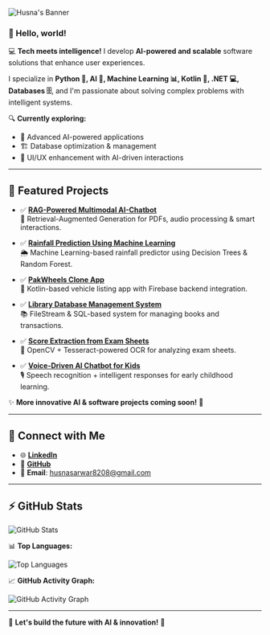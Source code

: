 ![Husna's Banner](https://readme-typing-svg.herokuapp.com?font=Fira+Code&size=40&duration=3000&pause=1000&color=FF69B4&background=000000&center=true&vCenter=true&width=1020&hieght=20&lines=HUSNA+SARWAR...;🚀+Artificial+Intelligence...;👩‍💻Software+Developer...;🐱‍💻+Building+Intelligent+Solutions...;🔥+Let's+Innovate+Together...)

### 👋 Hello, world!

💻 **Tech meets intelligence!** I develop **AI-powered and scalable** software solutions that enhance user experiences.

I specialize in **Python 🐍, AI 🤖, Machine Learning 📊, Kotlin 📱, .NET 💻, Databases 🗄️**, and I'm passionate about solving complex problems with intelligent systems.

🔍 **Currently exploring:**
- 🤖 Advanced AI-powered applications  
- 🏗️ Database optimization & management  
- 🎨 UI/UX enhancement with AI-driven interactions

---

## 🚀 Featured Projects

- ✅ **[RAG-Powered Multimodal AI-Chatbot](https://colab.research.google.com/drive/1Xjm_3zEBV7kjtcctJH8Xon51slMw-evU?usp=sharing)**  
  🤖 Retrieval-Augmented Generation for PDFs, audio processing & smart interactions.

- ✅ **[Rainfall Prediction Using Machine Learning](https://colab.research.google.com/drive/1Xjm_3zEBV7kjtcctJH8Xon51slMw-evU?usp=sharing)**  
  🌦️ Machine Learning-based rainfall predictor using Decision Trees & Random Forest.

- ✅ **[PakWheels Clone App](https://github.com/husnasarwar18)**  
  🚗 Kotlin-based vehicle listing app with Firebase backend integration.

- ✅ **[Library Database Management System](https://github.com/husnasarwar18)**  
  📚 FileStream & SQL-based system for managing books and transactions.

- ✅ **[Score Extraction from Exam Sheets](https://colab.research.google.com/drive/1Xjm_3zEBV7kjtcctJH8Xon51slMw-evU?usp=sharing)**  
  📝 OpenCV + Tesseract-powered OCR for analyzing exam sheets.

- ✅ **[Voice-Driven AI Chatbot for Kids](https://github.com/husnasarwar18)**  
  🎙️ Speech recognition + intelligent responses for early childhood learning.

✨ **More innovative AI & software projects coming soon!** 🚀

---

## 🔗 Connect with Me

- 🌐 [**LinkedIn**](https://www.linkedin.com/in/husna-sarwar18/)
- 📂 [**GitHub**](https://github.com/husnasarwar18)
- 📧 **Email**: husnasarwar8208@gmail.com

---

## ⚡ GitHub Stats

![GitHub Stats](https://github-readme-stats-sigma-five.vercel.app/api?username=husnasarwar18&show_icons=true&theme=blueberry&count_private=true&bg_color=000000&text_color=FF69B4&title_color=FF1493)

📊 **Top Languages:**

![Top Languages](https://github-readme-stats-sigma-five.vercel.app/api/top-langs/?username=husnasarwar18&layout=compact&theme=blueberry&bg_color=000000&text_color=FF69B4&title_color=FF1493)

📈 **GitHub Activity Graph:**

![GitHub Activity Graph](https://github-readme-activity-graph.vercel.app/graph?username=husnasarwar18&bg_color=000000&color=FF69B4&line=FF1493&point=FFFFFF&area=true&area_color=FF69B4)

---

🚀 **Let's build the future with AI & innovation!** 💙
